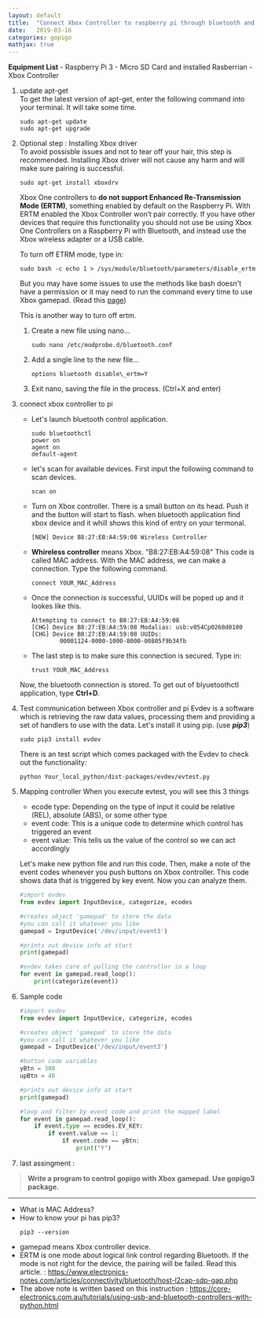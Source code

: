 ```yaml
---
layout: default
title:  "Connect Xbox Controller to raspberry pi through bluetooth and controll Gopigo"
date:   2019-03-16 
categories: gopigo
mathjax: true
---
```


**Equipment List**
    - Raspberry Pi 3
    - Micro SD Card and installed Rasberrian
    - Xbox Controller

1. update apt-get  
    To get the latest version of apt-get, enter the following command into your terminal. It will take some time. 
    ```
    sudo apt-get update
    sudo apt-get upgrade
    ```
2. Optional step : Installing Xbox driver  
    To avoid possisble issues and not to tear off your hair, this step is recommended. Installing Xbox driver will not cause any harm and will make sure pairing is successful.  
    ```
    sudo apt-get install xboxdrv
    ```
    Xbox One controllers to __do not support Enhanced Re-Transmission Mode (ERTM)__, something enabled by default on the Raspberry Pi. With ERTM enabled the Xbox Controller won’t pair correctly. If you have other devices that require this functionality you should not use be using Xbox One Controllers on a Raspberry Pi with Bluetooth, and instead use the Xbox wireless adapter or a USB cable.

    To turn off ETRM mode, type in:
    ```
    sudo bash -c echo 1 > /sys/module/bluetooth/parameters/disable_ertm
    ```
    But you may have some issues to use the methods like bash doesn't have a permission or it may need to run the command every time to use Xbox gamepad. (Read this [page](https://www.reddit.com/r/RetroPie/comments/aakkop/xbox_one_s_controller_disable_ertm_persist_on/))  

    This is another way to turn off ertm.  

    1. Create a new file using nano...
        ```
        sudo nano /etc/modprobe.d/bluetooth.conf
        ```
    2. Add a single line to the new file...
        ```
        options bluetooth disable\_ertm=Y
        ``` 
    3. Exit nano, saving the file in the process. (Ctrl+X and enter)


3. connect xbox controller to pi  
    - Let's launch bluetooth control application. 
        ```
        sudo bluetoothctl
        power on
        agent on
        default-agent
        ```
    - let's scan for available devices. First input the following command to scan devices.
        ```
        scan on
        ```  
    - Turn on Xbox controller. There is a small button on its head. Push it and the button will start to flash. when bluetooth application find xbox device and it whill shows this kind of entry on your termonal. 
        ```
        [NEW] Device B8:27:EB:A4:59:08 Wireless Controller
        ```
    - __Whireless controller__ means Xbox. "B8:27:EB:A4:59:08" This code is called MAC address. 
    With the MAC address, we can make a connection. Type the following command.
        ```
        connect YOUR_MAC_Address
        ```
    - Once the connection is successful, UUIDs will be poped up and it lookes like this.  
        ```
        Attempting to connect to B8:27:EB:A4:59:08
        [CHG] Device B8:27:EB:A4:59:08 Modalias: usb:v054Cp0268d0100
        [CHG] Device B8:27:EB:A4:59:08 UUIDs:
                00001124-0000-1000-8000-00805f9b34fb
        ```
    - The last step is to make sure this connection is secured. Type in:
        ```
        trust YOUR_MAC_Address
        ```
    Now, the bluetooth connection is stored. To get out of blyuetoothctl application, type **Ctrl+D**.

4. Test communication between Xbox controller and pi
    Evdev is a software which is retrieving the raw data values, processing them and providing a set of handlers to use with the data. Let's install it using pip. (use ***pip3***)
    ```
    sudo pip3 install evdev
    ```  
    There is an test script which comes packaged with the Evdev to check out the functionality:
    ```
    python Your_local_python/dist-packages/evdev/evtest.py
    ```
5. Mapping controller
    When you execute evtest, you will see this 3 things
    * ecode type: Depending on the type of input it could be relative (REL), absolute (ABS), or some other type
    * event code: This is a unique code to determine which control has triggered an event
    * event value: This tells us the value of the control so we can act accordingly  

    Let's make new python file and run this code. Then, make a note of the event codes whenever you push buttons on Xbox controller. This code shows data that is triggered by key event. Now you can analyze them.
    
    ```python
    #import evdev
    from evdev import InputDevice, categorize, ecodes

    #creates object 'gamepad' to store the data
    #you can call it whatever you like
    gamepad = InputDevice('/dev/input/event3')

    #prints out device info at start
    print(gamepad)

    #evdev takes care of polling the controller in a loop
    for event in gamepad.read_loop():
        print(categorize(event))
    ```
5. Sample code
    ```python
    #import evdev
    from evdev import InputDevice, categorize, ecodes

    #creates object 'gamepad' to store the data
    #you can call it whatever you like
    gamepad = InputDevice('/dev/input/event3')

    #button code variables 
    yBtn = 308
    upBtn = 46

    #prints out device info at start
    print(gamepad)

    #loop and filter by event code and print the mapped label
    for event in gamepad.read_loop():
        if event.type == ecodes.EV_KEY:
            if event.value == 1:
                if event.code == yBtn:
                    print("Y")
    ```                 
6. last assingment :  
>**Write a program to control gopigo with Xbox gamepad. Use gopigo3 package.**

***************
* What is MAC Address? 
* How to know your pi has pip3? 
    ```
    pip3 --version
    ```
* gamepad means Xbox controller device.
* ERTM is one mode about logical link control regarding Bluetooth. If the mode is not right for the device, the pairing will be failed. Read this article. : https://www.electronics-notes.com/articles/connectivity/bluetooth/host-l2cap-sdp-gap.php 
* The above note is written based on this instruction : https://core-electronics.com.au/tutorials/using-usb-and-bluetooth-controllers-with-python.html


